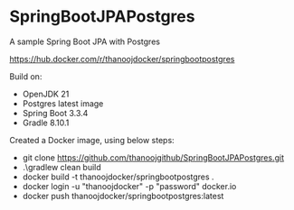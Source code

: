 # SpringBootJPAPostgres
A sample Spring Boot JPA with Postgres


https://hub.docker.com/r/thanoojdocker/springbootpostgres


Build on:

- OpenJDK 21
- Postgres latest image
- Spring Boot 3.3.4
- Gradle 8.10.1

Created a Docker image, using below steps:

- git clone https://github.com/thanoojgithub/SpringBootJPAPostgres.git⁠
- .\gradlew clean build
- docker build -t thanoojdocker/springbootpostgres .
- docker login -u "thanoojdocker" -p "password" docker.io
- docker push thanoojdocker/springbootpostgres:latest
